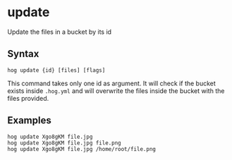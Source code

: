 update
==========

Update the files in a bucket by its id

## Syntax
```
hog update {id} [files] [flags]
```

This command takes only one id as argument. It will check if the bucket exists inside `.hog.yml` and will overwrite
the files inside the bucket with the files provided.

## Examples

```
hog update Xgo8gKM file.jpg
hog update Xgo8gKM file.jpg file.png
hog update Xgo8gKM file.jpg /home/root/file.png
```

